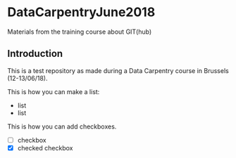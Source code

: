  
# DataCarpentryJune2018
Materials from the training course about GIT(hub)

## Introduction
This is a test repository as made during a Data Carpentry course in Brussels (12-13/06/18).

This is how you can make a list:
* list
* list

This is how you can add checkboxes.
- [ ] checkbox
- [x] checked checkbox
